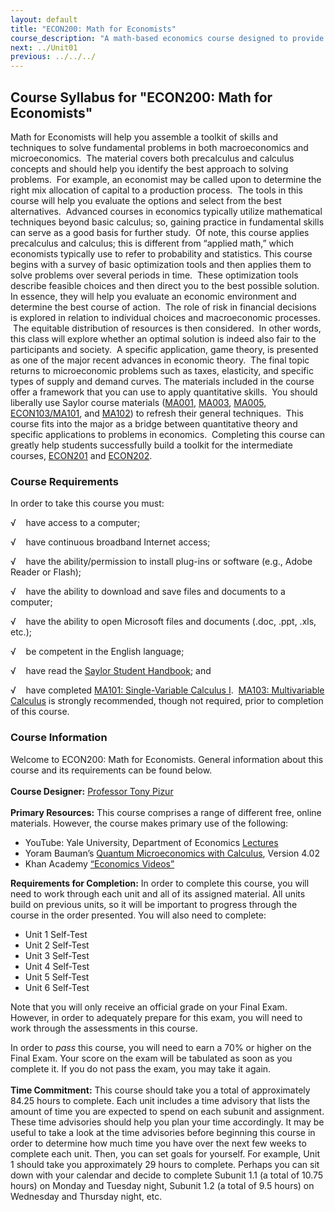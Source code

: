 ```yaml
---
layout: default
title: "ECON200: Math for Economists"
course_description: "A math-based economics course designed to provide the skills needed to solve fundamental problems in both macroeconomics and microeconomics by covering concepts in precalculus and calculus."
next: ../Unit01
previous: ../../../
---
```

Course Syllabus for "ECON200: Math for Economists"
--------------------------------------------------

Math for Economists will help you assemble a toolkit of skills and
techniques to solve fundamental problems in both macroeconomics and
microeconomics.  The material covers both precalculus and calculus
concepts and should help you identify the best approach to solving
problems.  For example, an economist may be called upon to determine the
right mix allocation of capital to a production process.  The tools in
this course will help you evaluate the options and select from the best
alternatives.  Advanced courses in economics typically utilize
mathematical techniques beyond basic calculus; so, gaining practice in
fundamental skills can serve as a good basis for further study.  Of
note, this course applies precalculus and calculus; this is different
from “applied math,” which economists typically use to refer to
probability and statistics. This course begins with a survey of basic
optimization tools and then applies them to solve problems over several
periods in time.  These optimization tools describe feasible choices and
then direct you to the best possible solution.  In essence, they will
help you evaluate an economic environment and determine the best course
of action.  The role of risk in financial decisions is explored in
relation to individual choices and macroeconomic processes.  The
equitable distribution of resources is then considered.  In other words,
this class will explore whether an optimal solution is indeed also fair
to the participants and society.  A specific application, game theory,
is presented as one of the major recent advances in economic theory.
 The final topic returns to microeconomic problems such as taxes,
elasticity, and specific types of supply and demand curves. The
materials included in the course offer a framework that you can use to
apply quantitative skills.  You should liberally use Saylor course
materials ([MA001](http://www.saylor.org/courses/ma001/),
[MA003](http://www.saylor.org/courses/ma003/),
[MA005](http://www.saylor.org/courses/ma005/),
[ECON103/MA101](http://www.saylor.org/courses/econ103/),
and [MA102](http://www.saylor.org/courses/ma102/)) to refresh their
general techniques.  This course fits into the major as a bridge between
quantitative theory and specific applications to problems in economics.
 Completing this course can greatly help students successfully build a
toolkit for the intermediate courses,
[ECON201](http://www.saylor.org/courses/econ201/) and
[ECON202](http://www.saylor.org/courses/econ202/).

### Course Requirements

In order to take this course you must:  
  
 √    have access to a computer;  
  
 √    have continuous broadband Internet access;  
  
 √    have the ability/permission to install plug-ins or software (e.g.,
Adobe Reader or Flash);  
  
 √    have the ability to download and save files and documents to a
computer;  
  
 √    have the ability to open Microsoft files and documents (.doc,
.ppt, .xls, etc.);  
  
 √    be competent in the English language;  
  
 √    have read the [Saylor Student
Handbook](http://www.saylor.org/site/wp-content/uploads/2012/05/Saylor-StudentHandbook.pdf);
and  
  
 √    have completed [MA101: Single-Variable Calculus
I](http://www.saylor.org/courses/ma101/).  [MA103: Multivariable
Calculus](http://www.saylor.org/courses/ma103/) is strongly recommended,
though not required, prior to completion of this course.

### Course Information

Welcome to ECON200: Math for Economists. General information about this
course and its requirements can be found below.  
    
 **Course Designer:** [Professor Tony
Pizur](http://www.saylor.org/faculty-o-t/#ProfessorTonyPizur)  
    
 **Primary Resources:** This course comprises a range of different free,
online materials. However, the course makes primary use of the
following:  

-   YouTube: Yale University, Department of Economics
    [Lectures](http://www.youtube.com/user/YaleCourses?feature=watch)
-   Yoram Bauman’s [Quantum Microeconomics with
    Calculus](http://www.saylor.org/site/wp-content/uploads/2012/07/ECON001_Bauman.pdf),
    Version 4.02
-   Khan Academy [“Economics
    Videos”](http://www.youtube.com/user/khanacademy?feature=watch)

**Requirements for Completion:** In order to complete this course, you
will need to work through each unit and all of its assigned material.
All units build on previous units, so it will be important to progress
through the course in the order presented. You will also need to
complete:

-   Unit 1 Self-Test
-   Unit 2 Self-Test
-   Unit 3 Self-Test
-   Unit 4 Self-Test
-   Unit 5 Self-Test
-   Unit 6 Self-Test

Note that you will only receive an official grade on your Final Exam.
However, in order to adequately prepare for this exam, you will need to
work through the assessments in this course.   
  
 In order to *pass* this course, you will need to earn a 70% or higher
on the Final Exam. Your score on the exam will be tabulated as soon as
you complete it. If you do not pass the exam, you may take it again.   
    
 **Time Commitment:** This course should take you a total of
approximately 84.25 hours to complete. Each unit includes a time
advisory that lists the amount of time you are expected to spend on each
subunit and assignment. These time advisories should help you plan your
time accordingly. It may be useful to take a look at the time advisories
before beginning this course in order to determine how much time you
have over the next few weeks to complete each unit. Then, you can set
goals for yourself. For example, Unit 1 should take you approximately 29
hours to complete. Perhaps you can sit down with your calendar and
decide to complete Subunit 1.1 (a total of 10.75 hours) on Monday and
Tuesday night, Subunit 1.2 (a total of 9.5 hours) on Wednesday and
Thursday night, etc.  
    

